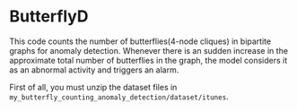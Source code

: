 # ButterflyD
This code counts the number of butterflies(4-node cliques) in bipartite graphs for anomaly detection. Whenever there is an sudden increase in the approximate total number of butterflies in the graph, the model considers it as an abnormal activity and triggers an alarm.

First of all, you must unzip the dataset files in `my_butterfly_counting_anomaly_detection/dataset/itunes`.


